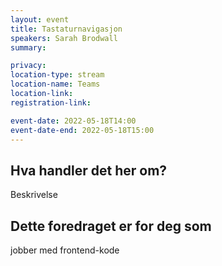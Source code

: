 ```yaml
---
layout: event
title: Tastaturnavigasjon 
speakers: Sarah Brodwall
summary: 

privacy: 
location-type: stream
location-name: Teams
location-link:
registration-link:

event-date: 2022-05-18T14:00
event-date-end: 2022-05-18T15:00
---
```

## Hva handler det her om?
Beskrivelse

## Dette foredraget er for deg som
jobber med frontend-kode